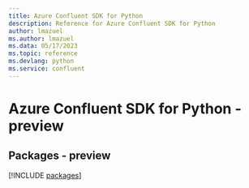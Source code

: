 ```yaml
---
title: Azure Confluent SDK for Python
description: Reference for Azure Confluent SDK for Python
author: lmazuel
ms.author: lmazuel
ms.data: 05/17/2023
ms.topic: reference
ms.devlang: python
ms.service: confluent
---
```

# Azure Confluent SDK for Python - preview
## Packages - preview
[!INCLUDE [packages](confluent-index.md)]